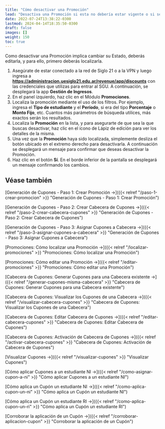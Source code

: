 ```yaml
---
title: "Cómo desactivar una Promoción"
lead: "Desactiva una Promoción si esta no debería estar vigente o si se suspende su lanzamiento."
date: 2022-07-24T13:38:22-0300
lastmod: 2024-04-14T18:35:50-0300
draft: false
images: []
weight: 150
toc: true
---
```


Como desactivar una Promoción implica cambiar su Estado, deberás editarla, y para ello, primero deberás localizarla.

1. Asegúrate de estar conectado a la red de Siglo 21 o a la VPN y luego ingresa a **https://administracion.uesiglo21.edu.ar/revenue/app/discounts** con las credenciales que utilizas para entrar al SGU. A continuación, se desplegará la app **Gestión de Ingresos**.
2. En el panel izquierdo, haz clic en el Módulo **Promociones**.
3. Localiza la promoción mediante el uso de los filtros. Por ejemplo, ingresa el **Tipo de estudiante** y el **Período**, si era del tipo **Porcentaje** o **Monto Fijo**, etc. Cuantos más parámetros de búsqueda utilices, más exactos serán los resultados.
4. Localiza la **Promoción** en la lista, y para asegurarte de que sea la que buscas desactivar, haz clic en el ícono de Lápiz de edición para ver los detalles de la misma.
5. Una vez que la **Promoción** haya sido localizada, simplemente desliza el botón ubicado en el extremo derecho para desactivarla. A continuación se desplegará un mensaje para confirmar que deseas desactivar la Promoción.
6. Haz clic en el botón **Sí**. En el borde inferior de la pantalla se desplegará un mensaje confirmando los cambios.


## Véase también

[Generación de Cupones - Paso 1: Crear Promoción →]({{< relref "/paso-1-crear-promocion" >}} "Generación de Cupones - Paso 1: Crear Promoción")

[Generación de Cupones - Paso 2: Crear Cabecera de Cupones →]({{< relref "/paso-2-crear-cabecera-cupones" >}} "Generación de Cupones - Paso 2: Crear Cabecera de Cupones")

[Generación de Cupones - Paso 3: Asignar Cupones a Cabecera →]({{< relref "/paso-3-asignar-cupones-a-cabecera" >}} "Generación de Cupones - Paso 3: Asignar Cupones a Cabecera")

[Promociones: Cómo localizar una Promoción →]({{< relref "/localizar-promociones" >}} "Promociones: Cómo localizar una Promoción")

[Promociones: Cómo editar una Promoción →]({{< relref "/editar-promociones" >}} "Promociones: Cómo editar una Promoción")

[Cabecera de Cupones: Generar Cupones para una Cabecera existente →]({{< relref "/generar-cupones-misma-cabecera" >}} "Cabecera de Cupones: Generar Cupones para una Cabecera existente")

[Cabecera de Cupones: Visualizar los Cupones de una Cabecera →]({{< relref "/visualizar-cabecera-cupones" >}} "Cabecera de Cupones: Visualizar los Cupones de una Cabecera")

[Cabecera de Cupones: Editar Cabecera de Cupones →]({{< relref "/editar-cabecera-cupones" >}} "Cabecera de Cupones: Editar Cabecera de Cupones")

[Cabecera de Cupones: Activación de Cabecera de Cupones →]({{< relref "/activar-cabecera-cupones" >}} "Cabecera de Cupones: Activación de Cabecera de Cupones")

[Visualizar Cupones →]({{< relref "/visualizar-cupones" >}} "Visualizar Cupones")

[Cómo aplicar Cupones a un estudiante NI →]({{< relref "/como-asignar-cupon-a-ni" >}} "Cómo aplicar Cupones a un estudiante NI")

[Cómo aplica un Cupón un estudiante NI →]({{< relref "/como-aplica-cupon-un-ni" >}} "Cómo aplica un Cupón un estudiante NI")

[Cómo aplica un Cupón un estudiante RI →]({{< relref "/como-aplica-cupon-un-ri" >}} "Cómo aplica un Cupón un estudiante RI")

[Corroborar la aplicación de un Cupón →]({{< relref "/corroborar-aplicacion-cupon" >}} "Corroborar la aplicación de un Cupón")